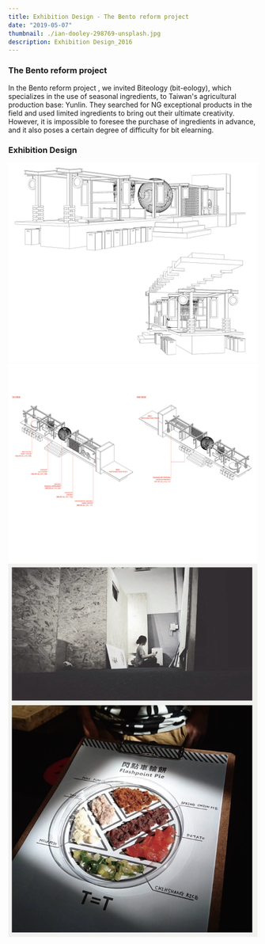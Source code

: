 ```yaml
---
title: Exhibition Design - The Bento reform project
date: "2019-05-07"
thumbnail: ./ian-dooley-298769-unsplash.jpg
description: Exhibition Design_2016
---
```


### The Bento reform project

In the Bento reform project , we invited Biteology (bit-eology), which specializes in the use of seasonal ingredients, to Taiwan's agricultural production base: Yunlin. They searched for NG exceptional products in the field and used limited ingredients to bring out their ultimate 
creativity. However, it is impossible to foresee the purchase of ingredients in advance, and it also poses a certain degree of difficulty for bit elearning.
### Exhibition Design
![Don't stop](./ex_1.jpg)
![Don't stop](./ex_2.jpg)
![Don't stop](./ian-dooley-298771-unsplash-1.jpg)





